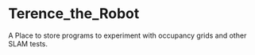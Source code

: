 # Terence_the_Robot

A Place to store programs to experiment with occupancy grids and other SLAM tests.
